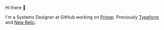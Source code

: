 

Hi there 👋

I'm a Systems Designer at GitHub working on [Primer](https://primer.style). Previously [Typeform](https://www.typeform.com/) and [New Relic](https://newrelic.com/).
